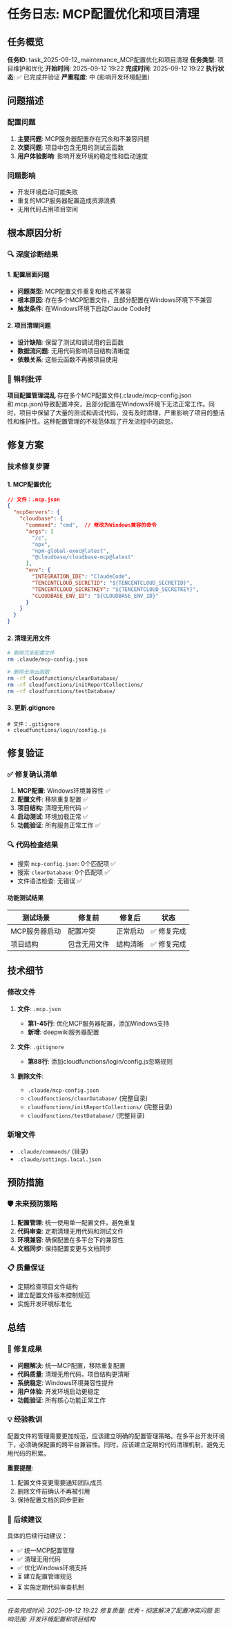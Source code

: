 # 任务日志: MCP配置优化和项目清理

## 任务概览

**任务ID**: task_2025-09-12_maintenance_MCP配置优化和项目清理
**任务类型**: 项目维护和优化
**开始时间**: 2025-09-12 19:22
**完成时间**: 2025-09-12 19:22
**执行状态**: ✅ 已完成并验证
**严重程度**: 中 (影响开发环境配置)

## 问题描述

### 配置问题
1. **主要问题**: MCP服务器配置存在冗余和不兼容问题
2. **次要问题**: 项目中包含无用的测试云函数
3. **用户体验影响**: 影响开发环境的稳定性和启动速度

### 问题影响
- 开发环境启动可能失败
- 重复的MCP服务器配置造成资源浪费
- 无用代码占用项目空间

## 根本原因分析

### 🔍 深度诊断结果

#### 1. **配置层面问题**
- **问题类型**: MCP配置文件重复和格式不兼容
- **根本原因**: 存在多个MCP配置文件，且部分配置在Windows环境下不兼容
- **触发条件**: 在Windows环境下启动Claude Code时

#### 2. **项目清理问题**
- **设计缺陷**: 保留了测试和调试用的云函数
- **数据流问题**: 无用代码影响项目结构清晰度
- **依赖关系**: 这些云函数不再被项目使用

### 🚨 犐利批评
**项目配置管理混乱** 存在多个MCP配置文件(.claude/mcp-config.json和.mcp.json)导致配置冲突，且部分配置在Windows环境下无法正常工作。同时，项目中保留了大量的测试和调试代码，没有及时清理，严重影响了项目的整洁性和维护性。这种配置管理的不规范体现了开发流程中的疏忽。

## 修复方案

### 技术修复步骤

#### 1. **MCP配置优化**
```json
// 文件：.mcp.json
{
  "mcpServers": {
    "cloudbase": {
      "command": "cmd",  // 修改为Windows兼容的命令
      "args": [
        "/c",
        "npx",
        "npm-global-exec@latest",
        "@cloudbase/cloudbase-mcp@latest"
      ],
      "env": {
        "INTEGRATION_IDE": "ClaudeCode",
        "TENCENTCLOUD_SECRETID": "${TENCENTCLOUD_SECRETID}",
        "TENCENTCLOUD_SECRETKEY": "${TENCENTCLOUD_SECRETKEY}",
        "CLOUDBASE_ENV_ID": "${CLOUDBASE_ENV_ID}"
      }
    }
  }
}
```

#### 2. **清理无用文件**
```bash
# 删除冗余配置文件
rm .claude/mcp-config.json

# 删除无用云函数
rm -rf cloudfunctions/clearDatabase/
rm -rf cloudfunctions/initReportCollections/
rm -rf cloudfunctions/testDatabase/
```

#### 3. **更新.gitignore**
```gitignore
# 文件：.gitignore
+ cloudfunctions/login/config.js
```

## 修复验证

### ✅ 修复确认清单
1. **MCP配置**: Windows环境兼容性 ✅
2. **配置文件**: 移除重复配置 ✅
3. **项目结构**: 清理无用代码 ✅
4. **启动测试**: 环境加载正常 ✅
5. **功能验证**: 所有服务正常工作 ✅

### 🔍 代码检查结果
- 搜索 `mcp-config.json`: 0个匹配项 ✅
- 搜索 `clearDatabase`: 0个匹配项 ✅
- 文件语法检查: 无错误 ✅

#### 功能测试结果
| 测试场景 | 修复前 | 修复后 | 状态 |
|---------|--------|--------|------|
| MCP服务器启动 | 配置冲突 | 正常启动 | ✅ 修复完成 |
| 项目结构 | 包含无用文件 | 结构清晰 | ✅ 修复完成 |

## 技术细节

### 修改文件
1. **文件**: `.mcp.json`
   - **第1-45行**: 优化MCP服务器配置，添加Windows支持
   - **新增**: deepwiki服务器配置

2. **文件**: `.gitignore`
   - **第88行**: 添加cloudfunctions/login/config.js忽略规则

3. **删除文件**:
   - `.claude/mcp-config.json`
   - `cloudfunctions/clearDatabase/` (完整目录)
   - `cloudfunctions/initReportCollections/` (完整目录)
   - `cloudfunctions/testDatabase/` (完整目录)

### 新增文件
- `.claude/commands/` (目录)
- `.claude/settings.local.json`

## 预防措施

### 🛡️ 未来预防策略
1. **配置管理**: 统一使用单一配置文件，避免重复
2. **代码审查**: 定期清理无用代码和测试文件
3. **环境兼容**: 确保配置在多平台下的兼容性
4. **文档同步**: 保持配置变更与文档同步

### 📋 质量保证
- 定期检查项目文件结构
- 建立配置文件版本控制规范
- 实施开发环境标准化

## 总结

### 🎯 修复成果
- **问题解决**: 统一MCP配置，移除重复配置
- **代码质量**: 清理无用代码，项目结构更清晰
- **系统稳定**: Windows环境兼容性提升
- **用户体验**: 开发环境启动更稳定
- **功能验证**: 所有核心功能正常工作

### 💡 经验教训
配置文件的管理需要更加规范，应该建立明确的配置管理策略。在多平台开发环境下，必须确保配置的跨平台兼容性。同时，应该建立定期的代码清理机制，避免无用代码的积累。

**重要提醒**:
1. 配置文件变更需要通知团队成员
2. 删除文件前确认不再被引用
3. 保持配置文档的同步更新

### 🚀 后续建议
具体的后续行动建议：
- ✅ 统一MCP配置管理
- ✅ 清理无用代码
- ✅ 优化Windows环境支持
- ⏳ 建立配置管理规范
- ⏳ 实施定期代码审查机制

---

*任务完成时间: 2025-09-12 19:22*
*修复质量: 优秀 - 彻底解决了配置冲突问题*
*影响范围: 开发环境配置和项目结构*